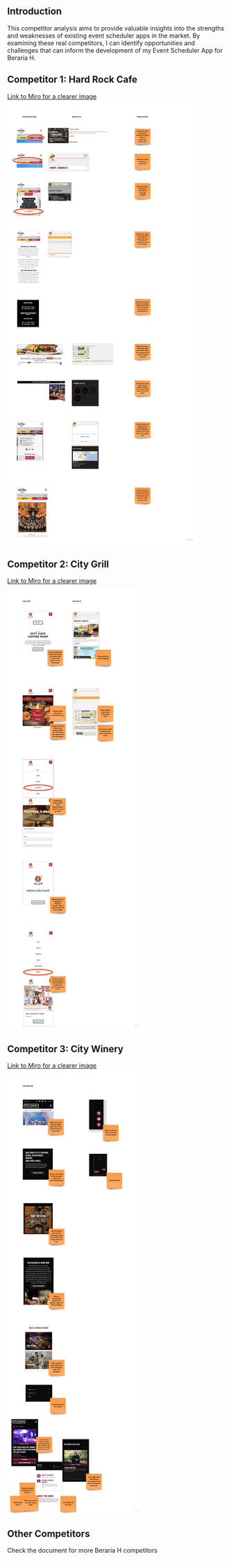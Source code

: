 ## Introduction

This competitor analysis aims to provide valuable insights into the strengths and weaknesses of existing event scheduler apps in the market. By examining these real competitors, I can identify opportunities and challenges that can inform the development of my Event Scheduler App for Beraria H.

## Competitor 1: Hard Rock Cafe

[Link to Miro for a clearer image](https://miro.com/app/board/uXjVMj2Vrlo=/?moveToWidget=3458764567637460109&cot=14)
![BerariaH_App_-_Observations_Hard_Rock_Cafe_VS_Beraria_H](uploads/8718d28bfca80ee1908a008d144251ba/BerariaH_App_-_Observations_Hard_Rock_Cafe_VS_Beraria_H.jpg)

## Competitor 2: City Grill

[Link to Miro for a clearer image](https://miro.com/app/board/uXjVMj2Vrlo=/?moveToWidget=3458764568145762573&cot=14)
![BerariaH_App_-_Observations_City_Grill_VS_Beraria_H](uploads/bbd3e95ee4990c586d0e95974afecf8b/BerariaH_App_-_Observations_City_Grill_VS_Beraria_H.jpg)

## Competitor 3: City Winery

[Link to Miro for a clearer image](https://miro.com/app/board/uXjVMj2Vrlo=/?moveToWidget=3458764568148175350&cot=14)
![BerariaH_App_-_Observations_City_Winery_VS_Beraria_H](uploads/209d38c4880bf10fd0dd947b8c7769c5/BerariaH_App_-_Observations_City_Winery_VS_Beraria_H.jpg)

## Other Competitors

Check the document for more Beraria H competitors
